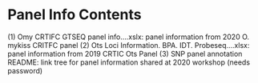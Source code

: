 # Panel Info Contents

(1) Omy CRTIFC GTSEQ panel info....xslx: panel information from 2020 O. mykiss CRITFC panel
(2) Ots Loci Information. BPA. IDT. Probeseq....xlsx: panel information from 2019 CRTIC Ots Panel 
(3) SNP panel annotation README: link tree for panel information shared at 2020 workshop (needs password)